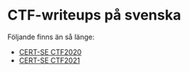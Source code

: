 # CTF-writeups på svenska

Följande finns än så länge:

- [CERT-SE CTF2020](./2020/CERT-SE/README.md)
- [CERT-SE CTF2021](./2021/CERT-SE/README.md)
